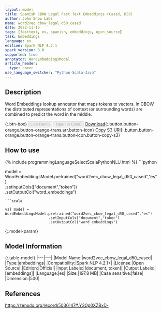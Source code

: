 ```yaml
---
layout: model
title: Spanish CBOW Legal Fast Text Embeddings (Cased, D50)
author: John Snow Labs
name: word2vec_cbow_legal_d50_cased
date: 2022-11-15
tags: [fasttext, es, spanish, embeddings, open_source]
task: Embeddings
language: es
edition: Spark NLP 4.2.1
spark_version: 3.0
supported: true
annotator: WordEmbeddingsModel
article_header:
  type: cover
use_language_switcher: "Python-Scala-Java"
---
```


## Description

Word Embeddings lookup annotator that maps tokens to vectors. In CBOW the distributed representations of context (or surrounding words) are combined to predict the word in the middle.

{:.btn-box}
<button class="button button-orange" disabled>Live Demo</button>
<button class="button button-orange" disabled>Open in Colab</button>
[Download](https://s3.amazonaws.com/auxdata.johnsnowlabs.com/public/models/word2vec_cbow_legal_d50_cased_es_4.2.1_3.0_1668535761620.zip){:.button.button-orange.button-orange-trans.arr.button-icon}
[Copy S3 URI](s3://auxdata.johnsnowlabs.com/public/models/word2vec_cbow_legal_d50_cased_es_4.2.1_3.0_1668535761620.zip){:.button.button-orange.button-orange-trans.button-icon.button-copy-s3}

## How to use



<div class="tabs-box" markdown="1">
{% include programmingLanguageSelectScalaPythonNLU.html %}
```python
 
model = WordEmbeddingsModel.pretrained("word2vec_cbow_legal_d50_cased","es")\
	            .setInputCols(["document","token"])\
	            .setOutputCol("word_embeddings")

```
```scala

val model = WordEmbeddingsModel.pretrained("word2vec_cbow_legal_d50_cased","es")
	                .setInputCols("document","token")
	                .setOutputCol("word_embeddings")

```
</div>

{:.model-param}
## Model Information

{:.table-model}
|---|---|
|Model Name:|word2vec_cbow_legal_d50_cased|
|Type:|embeddings|
|Compatibility:|Spark NLP 4.2.1+|
|License:|Open Source|
|Edition:|Official|
|Input Labels:|[document, token]|
|Output Labels:|[embeddings]|
|Language:|es|
|Size:|197.8 MB|
|Case sensitive:|false|
|Dimension:|500|

## References

https://zenodo.org/record/5036147#.Y3Op0XZBxD-